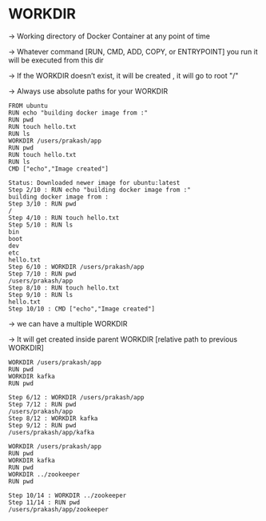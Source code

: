 # WORKDIR 

 -> Working directory of Docker Container at any point of time 

 -> Whatever command [RUN, CMD, ADD, COPY, or ENTRYPOINT] you run it will be executed from this dir 

 -> If the WORKDIR doesn’t exist, it will be created , it will go to root "/"
 
 -> Always use absolute paths for your WORKDIR

```
FROM ubuntu
RUN echo "building docker image from :" 
RUN pwd
RUN touch hello.txt
RUN ls
WORKDIR /users/prakash/app
RUN pwd
RUN touch hello.txt
RUN ls
CMD ["echo","Image created"] 
```

```
Status: Downloaded newer image for ubuntu:latest
Step 2/10 : RUN echo "building docker image from :"
building docker image from :
Step 3/10 : RUN pwd
/
Step 4/10 : RUN touch hello.txt
Step 5/10 : RUN ls
bin
boot
dev
etc
hello.txt
Step 6/10 : WORKDIR /users/prakash/app
Step 7/10 : RUN pwd
/users/prakash/app
Step 8/10 : RUN touch hello.txt
Step 9/10 : RUN ls
hello.txt
Step 10/10 : CMD ["echo","Image created"]
```

 -> we can have a multiple WORKDIR
 
 -> It will get created inside parent WORKDIR [relative path to previous WORKDIR]
 
 ```
 WORKDIR /users/prakash/app
RUN pwd
WORKDIR kafka
RUN pwd
```
 
 ```
Step 6/12 : WORKDIR /users/prakash/app
Step 7/12 : RUN pwd
/users/prakash/app
Step 8/12 : WORKDIR kafka
Step 9/12 : RUN pwd
/users/prakash/app/kafka
 ```

```
WORKDIR /users/prakash/app
RUN pwd
WORKDIR kafka
RUN pwd
WORKDIR ../zookeeper
RUN pwd
```

```
Step 10/14 : WORKDIR ../zookeeper
Step 11/14 : RUN pwd
/users/prakash/app/zookeeper 
```
